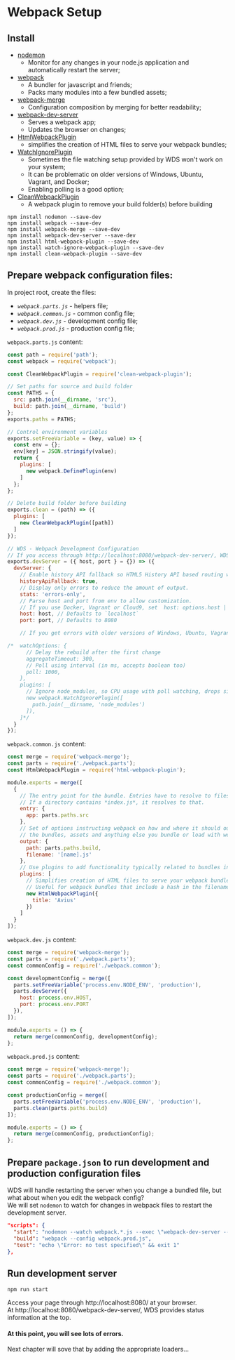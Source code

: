 # Webpack Setup

## Install
+ [nodemon](https://github.com/remy/nodemon)
  + Monitor for any changes in your node.js application and automatically restart the server;
+ [webpack](https://webpack.github.io/)
  + A bundler for javascript and friends;
  + Packs many modules into a few bundled assets;
+ [webpack-merge](https://www.npmjs.com/package/webpack-merge)
  + Configuration composition by merging for better readability;
+ [webpack-dev-server](https://github.com/webpack/webpack-dev-server)
  + Serves a webpack app;
  + Updates the browser on changes;
+ [HtmlWebpackPlugin](https://www.npmjs.com/package/html-webpack-plugin)
  + simplifies the creation of HTML files to serve your webpack bundles;
+ [WatchIgnorePlugin](https://survivejs.com/webpack/developing/automatic-browser-refresh/)
  + Sometimes the file watching setup provided by WDS won't work on your system;
  + It can be problematic on older versions of Windows, Ubuntu, Vagrant, and Docker;
  + Enabling polling is a good option;
+ [CleanWebpackPlugin](https://github.com/johnagan/clean-webpack-plugin)
  + A webpack plugin to remove your build folder(s) before building
```
npm install nodemon --save-dev
npm install webpack --save-dev
npm install webpack-merge --save-dev
npm install webpack-dev-server --save-dev
npm install html-webpack-plugin --save-dev
npm install watch-ignore-webpack-plugin --save-dev
npm install clean-webpack-plugin --save-dev
```

## Prepare webpack configuration files:
In project root, create the files:
* _`webpack.parts.js`_ - helpers file;
* _`webpack.common.js`_ - common config file;
* _`webpack.dev.js`_ - development config file;
* _`webpack.prod.js`_ - production config file;

`webpack.parts.js` content:
```javascript
const path = require('path');
const webpack = require('webpack');

const CleanWebpackPlugin = require('clean-webpack-plugin');

// Set paths for source and build folder
const PATHS = {
  src: path.join(__dirname, 'src'),
  build: path.join(__dirname, 'build')
};
exports.paths = PATHS;

// Control environment variables
exports.setFreeVariable = (key, value) => {
  const env = {};
  env[key] = JSON.stringify(value);
  return {
    plugins: [
      new webpack.DefinePlugin(env)
    ]
  };
};

// Delete build folder before building
exports.clean = (path) => ({
  plugins: [
    new CleanWebpackPlugin([path])
  ]
});

// WDS - Webpack Development Configuration
// If you access through http://localhost:8080/webpack-dev-server/, WDS provides status information at the top.
exports.devServer = ({ host, port } = {}) => ({
  devServer: {
    // Enable history API fallback so HTML5 History API based routing works.
    historyApiFallback: true,
    // Display only errors to reduce the amount of output.
    stats: 'errors-only',
    // Parse host and port from env to allow customization.
    // If you use Docker, Vagrant or Cloud9, set  host: options.host || '0.0.0.0';
    host: host, // Defaults to `localhost`
    port: port, // Defaults to 8080

    // If you get errors with older versions of Windows, Ubuntu, Vagrant, and Docker, uncomment the following lines

/*  watchOptions: {
      // Delay the rebuild after the first change
      aggregateTimeout: 300,
      // Poll using interval (in ms, accepts boolean too)
      poll: 1000,
    },
    plugins: [
      // Ignore node_modules, so CPU usage with poll watching, drops significantly.
      new webpack.WatchIgnorePlugin([
        path.join(__dirname, 'node_modules')
      ]),
    ]*/
  }
});
```

`webpack.common.js` content:
```javascript
const merge = require('webpack-merge');
const parts = require('./webpack.parts');
const HtmlWebpackPlugin = require('html-webpack-plugin');

module.exports = merge([
  {
    // The entry point for the bundle. Entries have to resolve to files!
    // If a directory contains *index.js*, it resolves to that.
    entry: {
      app: parts.paths.src
    },
    // Set of options instructing webpack on how and where it should output
    // the bundles, assets and anything else you bundle or load with webpack.
    output: {
      path: parts.paths.build,
      filename: '[name].js'
    },
    // Use plugins to add functionality typically related to bundles in webpack.
    plugins: [
      // Simplifies creation of HTML files to serve your webpack bundles.
      // Useful for webpack bundles that include a hash in the filename which changes every compilation.
      new HtmlWebpackPlugin({
        title: 'Avius'
      })
    ]
  }
]);
```

`webpack.dev.js` content:
```javascript
const merge = require('webpack-merge');
const parts = require('./webpack.parts');
const commonConfig = require('./webpack.common');

const developmentConfig = merge([
  parts.setFreeVariable('process.env.NODE_ENV', 'production'),
  parts.devServer({
    host: process.env.HOST,
    port: process.env.PORT
  }),
]);

module.exports = () => {
  return merge(commonConfig, developmentConfig);
};
```

`webpack.prod.js` content:
```javascript
const merge = require('webpack-merge');
const parts = require('./webpack.parts');
const commonConfig = require('./webpack.common');

const productionConfig = merge([
  parts.setFreeVariable('process.env.NODE_ENV', 'production'),
  parts.clean(parts.paths.build)
]);

module.exports = () => {
  return merge(commonConfig, productionConfig);
};
```

## Prepare `package.json` to run development and production configuration files
WDS will handle restarting the server when you change a bundled file, but what about when you edit the webpack config?<br>
We will set `nodemon` to watch for changes in webpack files to restart the development server.

```json
"scripts": {
  "start": "nodemon --watch webpack.*.js --exec \"webpack-dev-server --config webpack.dev.js --progress --color\"",
  "build": "webpack --config webpack.prod.js",
  "test": "echo \"Error: no test specified\" && exit 1"
},
```

## Run development server
```
npm run start
```

Access your page through http://localhost:8080/ at your browser.<br>
At http://localhost:8080/webpack-dev-server/, WDS provides status information at the top.

#### At this point, you will see lots of errors.
Next chapter will sove that by adding the appropriate loaders...
